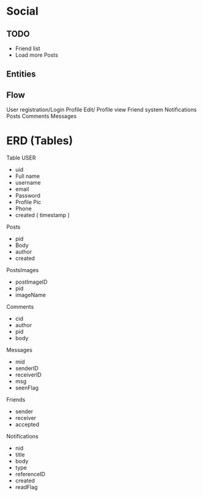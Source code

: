 # Social

## TODO
- Friend list
- Load more Posts

## Entities


## Flow

User registration/Login
Profile Edit/ Profile view
Friend system
Notifications
Posts
Comments
Messages



# ERD (Tables)
Table USER
- uid
- Full name
- username
- email
- Password
- Profile Pic
- Phone
- created ( timestamp )


Posts
- pid
- Body
- author
- created

PostsImages
- postImageID
- pid
- imageName


Comments
- cid
- author
- pid
- body



Messages
- mid
- senderID
- receiverID
- msg
- seenFlag


Friends
- sender
- receiver
- accepted


Notifications
- nid
- title
- body
- type
- referenceID
- created
- readFlag